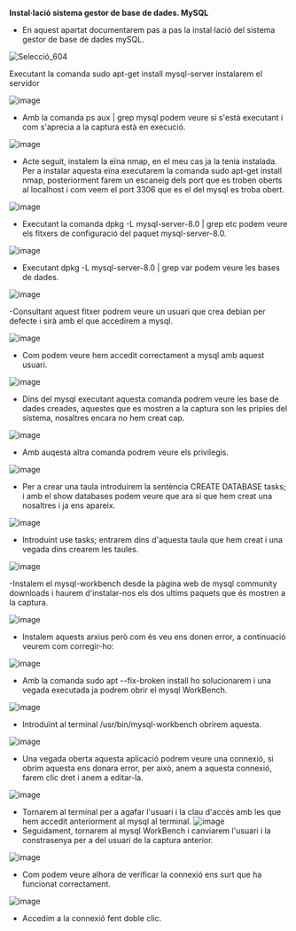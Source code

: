 **Instal·lació sistema gestor de base de dades. MySQL**


- En aquest apartat documentarem pas a pas la instal·lació del sistema gestor de base de dades mySQL.





![Selecció_604](https://user-images.githubusercontent.com/91249713/173052958-ced5d810-4edc-4cf1-8e8c-2c139c8edc1f.png)


Executant la comanda sudo apt-get install mysql-server instalarem el servidor


![image](https://user-images.githubusercontent.com/91249713/173056306-21f97d99-04e1-4b99-b324-00980826fdc3.png)

- Amb la comanda ps aux | grep mysql podem veure si s'està executant i com s'aprecia a la captura està en execució.

![image](https://user-images.githubusercontent.com/91249713/173056629-0593cd0d-e6ce-47ef-8430-1e4204a2d6e1.png)

- Acte seguit, instalem la eïna nmap, en el meu cas ja la tenia instalada. Per a instalar aquesta eïna executarem la comanda sudo apt-get install nmap, posteriorment farem un escaneig dels port que es troben oberts al localhost i com veem el port 3306 que es el del mysql es troba obert.

![image](https://user-images.githubusercontent.com/91249713/173059253-6a9ceb88-78bf-49fa-917c-20b2fc8e28dc.png)

- Executant la comanda dpkg -L mysql-server-8.0 | grep etc podem veure els fitxers de configuració del paquet mysql-server-8.0.


![image](https://user-images.githubusercontent.com/91249713/173059452-3fac9545-95c8-45b1-afd5-cbd8c52e008d.png)

- Executant dpkg -L mysql-server-8.0 | grep var podem veure les bases de dades.

![image](https://user-images.githubusercontent.com/91249713/173059807-3c92d9b1-11c0-49f8-87c1-4e6624c9d7fc.png)

-Consultant aquest fitxer podrem veure un usuari que crea debian per defecte i sirà amb el que accedirem a mysql.

![image](https://user-images.githubusercontent.com/91249713/173060081-31bb4ef3-c8c1-433e-85bb-5a18e632cda7.png)
- Com podem veure hem accedit correctament a mysql amb aquest usuari.

![image](https://user-images.githubusercontent.com/91249713/173060410-b3cecfec-6543-4b6c-96f6-f881ac518419.png)

- Dins del mysql executant aquesta comanda podrem veure les base de dades creades, aquestes que es mostren a la captura son les pripies del sistema, nosaltres encara no hem creat cap.

![image](https://user-images.githubusercontent.com/91249713/173060585-5b0573a9-903f-4190-b491-7f549fb4afb7.png)
- Amb auqesta altra comanda podrem veure els privilegis.

![image](https://user-images.githubusercontent.com/91249713/173060796-1362a271-7595-4758-90c5-51df9544b28e.png)

- Per a crear una taula introduirem la sentència CREATE DATABASE tasks; i amb el show databases podem veure que ara si que hem creat una nosaltres i ja ens apareix.

![image](https://user-images.githubusercontent.com/91249713/173062218-99542698-c459-466d-9b10-b9f6b2a8647b.png)

- Introduint use tasks; entrarem dins d'aquesta taula que hem creat i una vegada dins crearem les taules. 


![image](https://user-images.githubusercontent.com/91249713/173078009-e1252428-8f18-468a-8d84-6e063739448e.png)

-Instalem el mysql-workbench desde la pàgina web de mysql community downloads i haurem d'instalar-nos els dos ultims paquets que és mostren a la captura.

![image](https://user-images.githubusercontent.com/91249713/173078262-371bc293-d7ec-40c2-bf40-637462ac50f9.png)

- Instalem aquests arxius però com és veu ens donen error, a continuació veurem com corregir-ho:

![image](https://user-images.githubusercontent.com/91249713/173119861-e69e1e53-89f5-4833-959b-f874a80a6cb1.png)

- Amb la comanda sudo apt --fix-broken install ho solucionarem i una vegada executada ja podrem obrir el mysql WorkBench.

![image](https://user-images.githubusercontent.com/91249713/173120004-786bf4f8-f465-4d85-aa72-c79767849cf2.png)

- Introduïnt al terminal /usr/bin/mysql-workbench obrirem aquesta.

![image](https://user-images.githubusercontent.com/91249713/173123769-e2870692-7e02-44a0-8c06-81cf2851ada2.png)
- Una vegada oberta aquesta aplicació podrem veure una connexió, si obrim aquesta ens donara error, per això, anem a aquesta connexió, farem clic dret i anem a editar-la.

![image](https://user-images.githubusercontent.com/91249713/173123937-25c691a2-6444-4e77-89ba-ec4c2cc3e362.png)

- Tornarem al terminal per a agafar l'usuari i la clau d'accés amb les que hem accedit anteriorment al mysql al terminal.
![image](https://user-images.githubusercontent.com/91249713/173124041-9152f565-0d7a-4532-adf8-af06e8277058.png)
- Seguidament, tornarem al mysql WorkBench i canviarem l'usuari i la constrasenya per a del usuari de la captura anterior.

![image](https://user-images.githubusercontent.com/91249713/173124154-e305f069-74c4-48a1-8c81-2d5de3e4dcdf.png)

- Com podem veure alhora de verificar la connexió ens surt que ha funcionat correctament.

![image](https://user-images.githubusercontent.com/91249713/173124345-110c79e1-f154-4468-9a21-b7b514d51f44.png)
- Accedim a la connexió fent doble clic.









